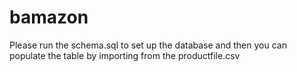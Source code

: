 # bamazon
Please run the schema.sql to set up the database and then you can populate the table by importing from the productfile.csv